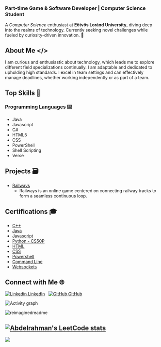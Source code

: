 ### Part-time Game & Software Developer | Computer Science Student

A *Computer Science* enthusiast at **Eötvös Loránd University**, diving deep into the realms of technology. Currently seeking novel challenges while fueled by curiosity-driven innovation. 🚀

## About Me </>

I am curious and enthusiastic about technology, which leads me to explore different field specializations continually. I am adaptable and dedicated to upholding high standards. I excel in team settings and can effectively manage deadlines, whether working independently or as part of a team.

## Top Skills 🚀

### Programming Languages ⌨️
- Java
- Javascript
- C#
- HTML5
- CSS
- PowerShell
- Shell Scripting
- Verse

## Projects 🗃️
- [Railways](https://kingdom-railways.netlify.app)
  - Railways is an online game centered on connecting railway tracks to form a seamless continuous loop.

## Certifications 🎓
- [C++](https://www.codecademy.com/profiles/abdelrahman.abdelaal/certificates/b74a2390dfc4127fa5d43fe147425ad0)
- [Java](https://www.codecademy.com/profiles/abdelrahman.abdelaal/certificates/d3f89367b558583e361640f778191345)
- [Javascript](https://www.codecademy.com/profiles/abdelrahman.abdelaal/certificates/705dcb15de0da4dd9d9fc4f3274b430e)
- [Python - CS50P](https://courses.edx.org/certificates/2f6006c0f8b341f3b3b6b27353f8c0bc)
- [HTML](https://www.codecademy.com/profiles/abdelrahman.abdelaal/certificates/9eb0741e5ebef1f9f58a53bfac67d3a7)
- [CSS](https://www.codecademy.com/profiles/abdelrahman.abdelaal/certificates/9eb0741e5ebef1f9f58a53bfac67d3a7)
- [Powershell](https://www.codecademy.com/profiles/abdelrahman.abdelaal/certificates/37a775c61b8540fe9dd54e384ca1c41d)
- [Command Line](https://www.codecademy.com/profiles/abdelrahman.abdelaal/certificates/c87ba0541f8be78bc2f4ba1128233f6f)
- [Websockets](https://www.codecademy.com/profiles/abdelrahman.abdelaal/certificates/d0f004b5ab60b2bda59b6e38892b931b)
  
## Connect with Me 🌐
[![Linkedin](https://i.stack.imgur.com/gVE0j.png) LinkedIn](https://www.linkedin.com/in/abdelrahman-m-abdelaal/)
&nbsp;
[![GitHub](https://i.stack.imgur.com/tskMh.png) GitHub](https://github.com/Abdelrahman-Mohammad)

<!-- Feel free to add more sections or customize as needed -->
![Activity graph](https://github-readme-activity-graph.vercel.app/graph?username=Abdelrahman-Mohammad&theme=github-light)

<img src="https://myreadme.vercel.app/api/embed/Abdelrahman-Mohammad?panels=userstatistics,toprepositories,toplanguages,commitgraph" alt="reimaginedreadme" />

[![Abdelrahman's LeetCode stats](https://leetcode-stats-six.vercel.app/api?username=abdelrahman-abdelaal)](https://github.com/Abdelrahman-Mohammad/github-readme)
---
[![](https://visitcount.itsvg.in/api?id=Abdelrahman-Mohammad&icon=5&color=12)](https://visitcount.itsvg.in)
